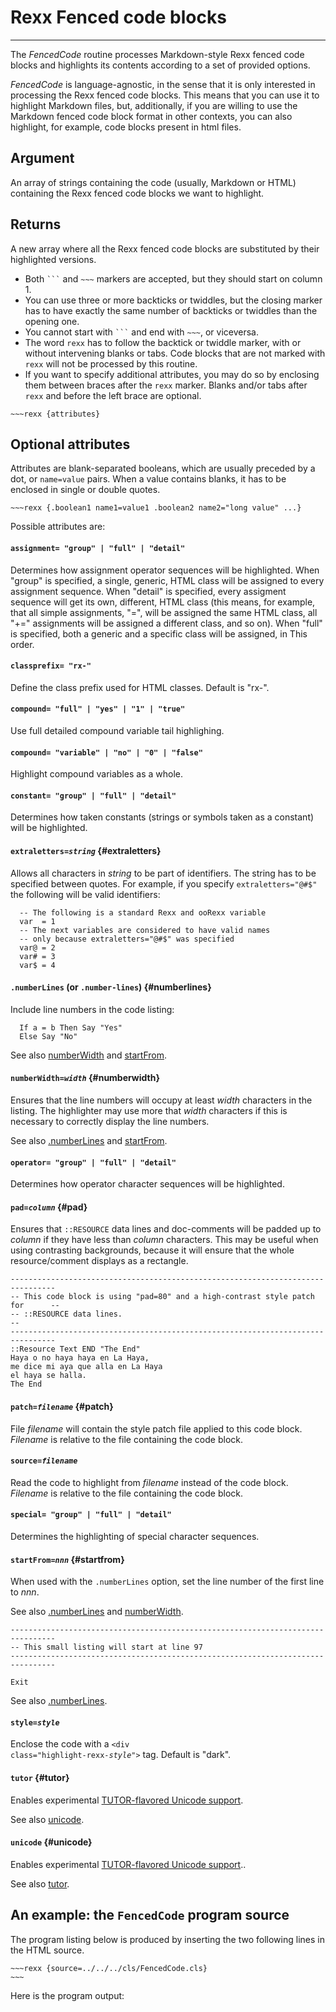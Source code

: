 Rexx Fenced code blocks
=======================

-----------------------------------------

The *FencedCode* routine processes
Markdown-style Rexx fenced code blocks
and highlights its contents according
to a set of provided options.

*FencedCode* is language-agnostic, in the
sense that it is only interested in processing
the Rexx fenced code blocks. This means that
you can use it to highlight Markdown files,
but, additionally, if you are willing to use
the Markdown fenced code block format in other
contexts, you can also highlight, for example,
code blocks present in html files.

Argument
--------

An array of strings containing the code (usually, Markdown or HTML)
containing the Rexx fenced code blocks we want to highlight.

Returns
-------

A new array where all the Rexx fenced code blocks are substituted
by their highlighted versions.

+ Both <code>```</code> and <code>~~~</code> markers are accepted, but they should start on column 1.
+ You can use three or more backticks or twiddles, but the closing marker
  has to have exactly the same number of backticks or twiddles than the
  opening one.
+ You cannot start with <code>```</code> and end with <code>~~~</code>, or viceversa.
+ The word `rexx` has to follow the backtick or twiddle marker, with or without
  intervening blanks or tabs. Code blocks that are not marked with `rexx`
  will not be processed by this routine.
+ If you want to specify additional attributes, you may do so by enclosing
  them between braces after the `rexx` marker. Blanks and/or tabs after
  `rexx` and before the left brace are optional.

~~~~
~~~rexx {attributes}
~~~~

Optional attributes
-------------------

Attributes are blank-separated booleans, which are usually preceded
by a dot, or `name=value` pairs. When a value contains blanks,
it has to be enclosed in single or double quotes.

~~~~
~~~rexx {.boolean1 name1=value1 .boolean2 name2="long value" ...}
~~~~

Possible attributes are:

#### `assignment= "group" | "full" | "detail"`

Determines how assignment operator sequences will be highlighted.
When "group" is specified, a single, generic, HTML class will be
assigned to every assignment sequence. When "detail" is specified,
every assigment sequence will get its own, different, HTML class
(this means, for example, that all simple assignments, "=", will
be assigned the same HTML class, all "+=" assignments will be
assigned a different class, and so on). When "full" is specified,
both a generic and a specific class will be assigned, in This
order.

#### `classprefix= "rx-"`

Define the class prefix used for HTML classes. Default is "rx-".

#### `compound= "full" | "yes" | "1" | "true"`

Use full detailed compound variable tail highlighing.

#### `compound= "variable" | "no" | "0" | "false"`

Highlight compound variables as a whole.

#### `constant= "group" | "full" | "detail"`

Determines how taken constants (strings or symbols taken as a
constant) will be highlighted.

#### <code>extraletters=<em>string</em></code> {#extraletters}

Allows all characters in *string* to be part of identifiers.
The string has to be specified between quotes. For example,
if you specify `extraletters="@#$"` the following
will be valid identifiers:

~~~rexx {extraletters="@#$"}
  -- The following is a standard Rexx and ooRexx variable
  var  = 1
  -- The next variables are considered to have valid names
  -- only because extraletters="@#$" was specified
  var@ = 2
  var# = 3
  var$ = 4
~~~

#### `.numberLines` (or `.number-lines`) {#numberlines}

Include line numbers in the code listing:

~~~rexx {.numberLines}
  If a = b Then Say "Yes"
  Else Say "No"
~~~

See also [numberWidth](#numberwidth) and [startFrom](#startfrom).

#### <code>numberWidth=<em>width</em></code> {#numberwidth}

Ensures that the line numbers will occupy at least <em>width</em>
characters in the listing. The highlighter may use more that
<em>width</em> characters if this is necessary to correctly
display the line numbers.

See also [.numberLines](#numberlines) and [startFrom](#startfrom).

#### `operator= "group" | "full" | "detail"`

Determines how operator character sequences will be highlighted.

#### <code>pad=<em>column</em></code> {#pad}

Ensures that `::RESOURCE` data lines and doc-comments
will be padded up to <em>column</em> if they have less than
<em>column</em> characters. This may be useful when using
contrasting backgrounds, because it will ensure that the
whole resource/comment displays as a rectangle.

~~~rexx {pad=80 patch="element EL.RESOURCE_DATA #FF0/#F0F"}
--------------------------------------------------------------------------------
-- This code block is using "pad=80" and a high-contrast style patch for      --
-- ::RESOURCE data lines.                                                     --
--------------------------------------------------------------------------------
::Resource Text END "The End"
Haya o no haya haya en La Haya,
me dice mi aya que alla en La Haya
el haya se halla.
The End
~~~

#### <code>patch=<em>filename</em></code> {#patch}

File *filename* will contain the style patch file applied to this code block.
*Filename* is relative to the file containing the code block.

#### <code>source=<em>filename</em></code>

Read the code to highlight from *filename* instead of the code block.
*Filename* is relative to the file containing the code block.

#### `special= "group" | "full" | "detail"`

Determines the highlighting of special character sequences.

#### <code>startFrom=<em>nnn</em></code> {#startfrom}

When used with the `.numberLines` option, set the line number
of the first line to *nnn*.

See also [.numberLines](#numberlines) and [numberWidth](#numberwidth).

~~~rexx {.numberLines startFrom=97}
--------------------------------------------------------------------------------
-- This small listing will start at line 97
--------------------------------------------------------------------------------

Exit
~~~

See also [.numberLines](#numberlines).

#### <code>style=<em>style</em></code>

Enclose the code with a <code>&lt;div class="highlight-rexx-<em>style</em>"&gt;</code> tag.
Default is "dark".

#### `tutor` {#tutor}

Enables experimental
[TUTOR-flavored Unicode support](/rexx.parser/doc/unicode/).

See also [unicode](#unicode).

#### `unicode` {#unicode}

Enables experimental [TUTOR-flavored Unicode support](/rexx.parser/doc/unicode/)..

See also [tutor](#tutor).

An example: the `FencedCode` program source
----------------------------------------------------------------

The program listing below is produced by inserting the two following lines in the HTML source.

~~~~
~~~rexx {source=../../../cls/FencedCode.cls}
~~~
~~~~

Here is the program output:

~~~rexx {source=../../../cls/FencedCode.cls}
~~~
